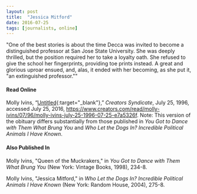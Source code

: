 ```yaml
---
layout: post
title:  "Jessica Mitford"
date: 2016-07-25
tags: [journalists, online]
---
```


"One of the best stories is about the time Decca was invited to become a distinguished professor at San Jose State University. She was deeply thrilled, but the position required her to take a loyalty oath. She refused to give the school her fingerprints, providing toe prints instead. A great and glorious uproar ensued, and, alas, it ended with her becoming, as she put it, "an extinguished professor.""

#### Read Online
Molly Ivins, “[Untitled](https://www.creators.com/read/molly-ivins/07/96/molly-ivins-july-25-1996-07-25-e7a5326f "TMolly Ivins's obituary for Jessica Mitford"){:target="_blank"},” *Creators Syndicate*, July 25, 1996, accessed July 25, 2016, https://www.creators.com/read/molly-ivins/07/96/molly-ivins-july-25-1996-07-25-e7a5326f.
Note: This version of the obituary differs substantially from those published in *You Got to Dance with Them What Brung You* and *Who Let the Dogs In? Incredible Political Animals I Have Known*.

#### Also Published In
Molly Ivins, "Queen of the Muckrakers," in *You Got to Dance with Them What Brung You* (New York: Vintage Books, 1998), 234-8.

Molly Ivins, "Jessica Mitford," in *Who Let the Dogs In? Incredible Political Animals I Have Known* (New York: Random House, 2004), 275-8.